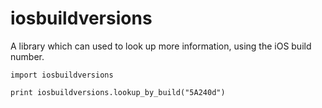 # iosbuildversions
A library which can used to look up more information, using the iOS build number.


```
import iosbuildversions

print iosbuildversions.lookup_by_build("5A240d")